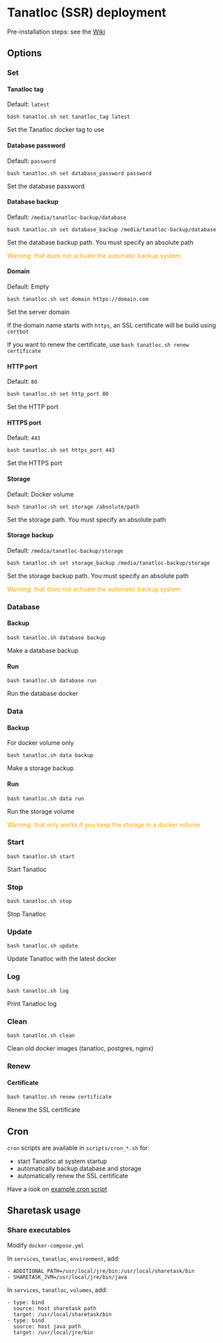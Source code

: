 # Tanatloc (SSR) deployment

Pre-installation steps: see the [Wiki](https://github.com/Airthium/tanatloc-deploy/wiki)

## Options

### Set

#### Tanatloc tag

Default: `latest`

```
bash tanatloc.sh set tanatloc_tag latest
```

Set the Tanatloc docker tag to use

#### Database password

Default: `password`

```
bash tanatloc.sh set database_password password
```

Set the database password

#### Database backup

Default: `/media/tanatloc-backup/database`

```
bash tanatloc.sh set database_backup /media/tanatloc-backup/database
```

Set the database backup path. You must specify an absolute path

<span style="color: orange;">
Warning: that does not activate the automatic backup system
</span>

#### Domain

Default: Empty

```
bash tanatloc.sh set domain https://domain.com
```

Set the server domain

If the domain name starts with `https`, an SSL certificate will be build using `certbot`

If you want to renew the certificate, use `bash tanatloc.sh renew certificate`

#### HTTP port

Default: `80`

```
bash tanatloc.sh set http_port 80
```

Set the HTTP port

#### HTTPS port

Default: `443`

```
bash tanatloc.sh set https_port 443
```

Set the HTTPS port

#### Storage

Default: Docker volume

```
bash tanatloc.sh set storage /absolute/path
```

Set the storage path. You must specify an absolute path

#### Storage backup

Default: `/media/tanatloc-backup/storage`

```
bash tanatloc.sh set storage_backup /media/tanatloc-backup/storage
```

Set the storage backup path. You must specify an absolute path

<span style="color: orange;">
Warning: that does not activate the automatic backup system
</span>

### Database

#### Backup

```
bash tanatloc.sh database backup
```

Make a database backup

#### Run

```
bash tanatloc.sh database run
```

Run the database docker

### Data

#### Backup

For docker volume only

```
bash tanatloc.sh data backup
```

Make a storage backup

#### Run

```
bash tanatloc.sh data run
```

Run the storage volume

<span style="color: orange;">
Warning: that only works if you keep the storage in a docker volume
</span>

### Start

```
bash tanatloc.sh start
```

Start Tanatloc

### Stop

```
bash tanatloc.sh stop
```

Stop Tanatloc

### Update

```
bash tanatloc.sh update
```

Update Tanatloc with the latest docker

### Log

```
bash tanatloc.sh log
```

Print Tanatloc log

### Clean

```
bash tanatloc.sh clean
```

Clean old docker images (tanatloc, postgres, nginx)

### Renew

#### Certificate

```
bash tanatloc.sh renew certificate
```

Renew the SSL certificate

## Cron

`cron` scripts are available in `scripts/cron_*.sh` for:

- start Tanatloc at system startup
- automatically backup database and storage
- automatically renew the SSL certificate

Have a look on [example cron script](scripts/example.cron)

## Sharetask usage

### Share executables

Modify `docker-compose.yml`

In `services`, `tanatloc`, `environment`, add:

```
- ADDITIONAL_PATH=/usr/local/jre/bin:/usr/local/sharetask/bin
- SHARETASK_JVM=/usr/local/jre/bin/java
```

In `services`, `tanatloc`, `volumes`, add:

```
- type: bind
  source: host sharetask path
  target: /usr/local/sharetask/bin
- type: bind
  source: host java path
  target: /usr/local/jre/bin
```
